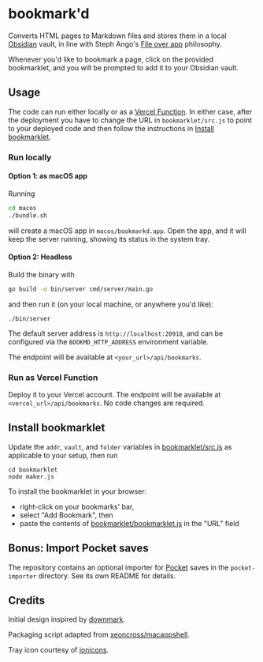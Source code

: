 # bookmark'd

Converts HTML pages to Markdown files and stores them in a local [Obsidian](https://obsidian.md) vault, in line with Steph Ango's [File over app](https://stephango.com/file-over-app) philosophy.

Whenever you'd like to bookmark a page, click on the provided bookmarklet, and you will be prompted to add it to your Obsidian vault.

## Usage

The code can run either locally or as a [Vercel Function](https://vercel.com/docs/functions/runtimes/go). In either case, after the deployment you have to change the URL in `bookmarklet/src.js` to point to your deployed code and then follow the instructions in [Install bookmarklet](README.md#install-bookmarklet).

### Run locally

#### Option 1: as macOS app

Running

```bash
cd macos
./bundle.sh
```

will create a macOS app in `macos/bookmarkd.app`. Open the app, and it will keep the server running, showing its status in the system tray.

#### Option 2: Headless

Build the binary with

```bash
go build -o bin/server cmd/server/main.go
```

and then run it (on your local machine, or anywhere you'd like):

```
./bin/server
```

The default server address is `http://localhost:20918`, and can be configured via the `BOOKMD_HTTP_ADDRESS` environment variable.

The endpoint will be available at `<your_url>/api/bookmarks`.

### Run as Vercel Function

Deploy it to your Vercel account. The endpoint will be available at `<vercel_url>/api/bookmarks`. No code changes are required.

## Install bookmarklet

Update the `addr`, `vault`, and `folder` variables in [bookmarklet/src.js](bookmarklet/src.js) as applicable to your setup, then run

```shell
cd bookmarklet
node maker.js
```

To install the bookmarklet in your browser:

- right-click on your bookmarks' bar,
- select "Add Bookmark", then
- paste the contents of [bookmarklet/bookmarklet.js](bookmarklet/bookmarklet.js) in the "URL" field

## Bonus: Import Pocket saves

The repository contains an optional importer for [Pocket](https://getpocket.com/) saves in the `pocket-importer` directory. See its own README for details.

## Credits

Initial design inspired by [downmark](https://github.com/alessandro-fazzi/downmark).

Packaging script adapted from [xeoncross/macappshell](https://github.com/xeoncross/macappshell).

Tray icon courtesy of [ionicons](https://ionic.io/ionicons/usage#bookmarks-outline).
